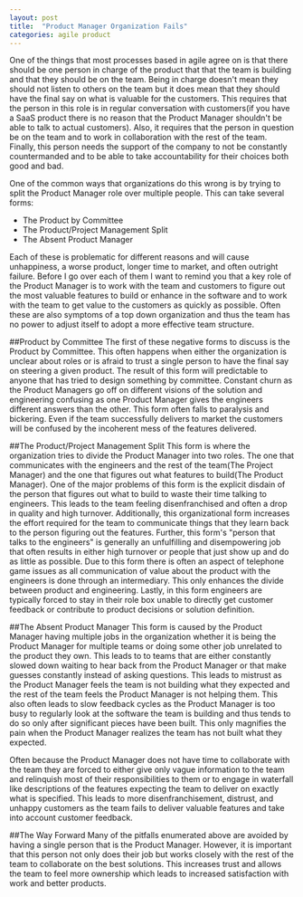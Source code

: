 ```yaml
---
layout: post
title:  "Product Manager Organization Fails"
categories: agile product
---
```

One of the things that most processes based in agile agree on is that there should be one person in charge of the product that that the team is building and that they should be on the team. Being in charge doesn't mean they should not listen to others on the team but it does mean that they should have the final say on what is valuable for the customers. This requires that the person in this role is in regular conversation with customers(if you have a SaaS product there is no reason that the Product Manager shouldn't be able to talk to actual customers). Also, it requires that the person in question be on the team and to work in collaboration with the rest of the team. Finally, this person needs the support of the company to not be constantly countermanded and to be able to take accountability for their choices both good and bad.

One of the common ways that organizations do this wrong is by trying to split the Product Manager role over multiple people. This can take several forms:

- The Product by Committee
- The Product/Project Management Split
- The Absent Product Manager

Each of these is problematic for different reasons and will cause unhappiness, a worse product, longer time to market, and often outright failure. Before I go over each of them I want to remind you that a key role of the Product Manager is to work with the team and customers to figure out the most valuable features to build or enhance in the software and to work with the team to get value to the customers as quickly as possible. Often these are also symptoms of a top down organization and thus the team has no power to adjust itself to adopt a more effective team structure.

##Product by Committee
The first of these negative forms to discuss is the Product by Committee. This often happens when either the organization is unclear about roles or is afraid to trust a single person to have the final say on steering a given product. The result of this form will predictable to anyone that has tried to design something by committee. Constant churn as the Product Managers go off on different visions of the solution and engineering confusing as one Product Manager gives the engineers different answers than the other. This form often falls to paralysis and bickering. Even if the team successfully delivers to market the customers will be confused by the incoherent mess of the features delivered.

##The Product/Project Management Split
This form is where the organization tries to divide the Product Manager into two roles. The one that communicates with the engineers and the rest of the team(The Project Manager) and the one that figures out what features to build(The Product Manager). One of the major problems of this form is the explicit disdain of the person that figures out what to build to waste their time talking to engineers. This leads to the team feeling disenfranchised and often a drop in quality and high turnover. Additionally, this organizational form increases the effort required for the team to communicate things that they learn back to the person figuring out the features. Further, this form's "person that talks to the engineers" is generally an unfulfilling and disempowering job that often results in either high turnover or people that just show up and do as little as possible. Due to this form there is often an aspect of telephone game issues as all communication of value about the product with the engineers is done through an intermediary. This only enhances the divide between product and engineering. Lastly, in this form engineers are typically forced to stay in their role box unable to directly get customer feedback or contribute to product decisions or solution definition.

##The Absent Product Manager
This form is caused by the Product Manager having multiple jobs in the organization whether it is being the Product Manager for multiple teams or doing some other job unrelated to the product they own. This leads to to teams that are either constantly slowed down waiting to hear back from the Product Manager or that make guesses constantly instead of asking questions. This leads to mistrust as the Product Manager feels the team is not building what they expected and the rest of the team feels the Product Manager is not helping them. This also often leads to slow feedback cycles as the Product Manager is too busy to regularly look at the software the team is building and thus tends to do so only after significant pieces have been built. This only magnifies the pain when the Product Manager realizes the team has not built what they expected. 

Often because the Product Manager does not have time to collaborate with the team they are forced to either give only vague information to the team and relinquish most of their responsibilities to them or to engage in waterfall like descriptions of the features expecting the team to deliver on exactly what is specified. This leads to more disenfranchisement, distrust, and unhappy customers as the team fails to deliver valuable features and take into account customer feedback.

##The Way Forward
Many of the pitfalls enumerated above are avoided by having a single person that is the Product Manager. However, it is important that this person not only does their job but works closely with the rest of the team to collaborate on the best solutions. This increases trust and allows the team to feel more ownership which leads to increased satisfaction with work and better products.
